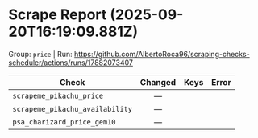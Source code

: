 # Scrape Report (2025-09-20T16:19:09.881Z)

Group: `price`  |  Run: https://github.com/AlbertoRoca96/scraping-checks-scheduler/actions/runs/17882073407

| Check | Changed | Keys | Error |
|---|:---:|:--|:--|
| `scrapeme_pikachu_price` | — |  |  |
| `scrapeme_pikachu_availability` | — |  |  |
| `psa_charizard_price_gem10` | — |  |  |
